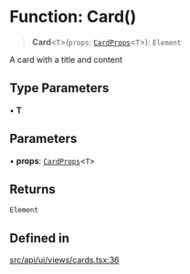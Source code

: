 # Function: Card()

> **Card**\<`T`\>(`props`: [`CardProps`](../interfaces/CardProps.md)\<`T`\>): `Element`

A card with a title and content

## Type Parameters

• **T**

## Parameters

• **props**: [`CardProps`](../interfaces/CardProps.md)\<`T`\>

## Returns

`Element`

## Defined in

[src/api/ui/views/cards.tsx:36](https://github.com/blacksmithgu/datacore/blob/68b5529e5bdbcee81e7112d11ecb8c7d40cbb0f2/src/api/ui/views/cards.tsx#L36)
